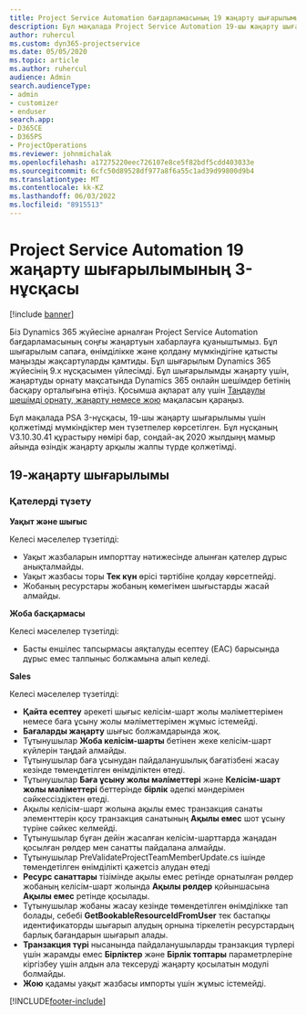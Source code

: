 ```yaml
---
title: Project Service Automation бағдарламасының 19 жаңарту шығарылымы, Hotfix, 3-нұсқасындағы жаңалықтар немесе өзгерістер
description: Бұл мақалада Project Service Automation 19-шы жаңарту шығарылымының 3-нұсқасында қолжетімді мүмкіндіктер мен түзетпелер көрсетілген.
author: ruhercul
ms.custom: dyn365-projectservice
ms.date: 05/05/2020
ms.topic: article
ms.author: ruhercul
audience: Admin
search.audienceType:
- admin
- customizer
- enduser
search.app:
- D365CE
- D365PS
- ProjectOperations
ms.reviewer: johnmichalak
ms.openlocfilehash: a17275220eec726107e8ce5f82bdf5cdd403033e
ms.sourcegitcommit: 6cfc50d89528df977a8f6a55c1ad39d99800d9b4
ms.translationtype: MT
ms.contentlocale: kk-KZ
ms.lasthandoff: 06/03/2022
ms.locfileid: "8915513"
---
```

# <a name="project-service-automation-update-release-19-v3"></a>Project Service Automation 19 жаңарту шығарылымының 3-нұсқасы

[!include [banner](../includes/psa-now-project-operations.md)]

Біз Dynamics 365 жүйесіне арналған Project Service Automation бағдарламасының соңғы жаңартуын хабарлауға қуаныштымыз. Бұл шығарылым сапаға, өнімділікке және қолдану мүмкіндігіне қатысты маңызды жақсартуларды қамтиды. Бұл шығарылым Dynamics 365 жүйесінің 9.x нұсқасымен үйлесімді. Бұл шығарылымды жаңарту үшін, жаңартуды орнату мақсатында Dynamics 365 онлайн шешімдер бетінің басқару орталығына өтіңіз. Қосымша ақпарат алу үшін [Таңдаулы шешімді орнату, жаңарту немесе жою](/power-platform/admin/install-remove-preferred-solution) мақаласын қараңыз.

Бұл мақалада PSA 3-нұсқасы, 19-шы жаңарту шығарылымы үшін қолжетімді мүмкіндіктер мен түзетпелер көрсетілген. Бұл нұсқаның V3.10.30.41 құрастыру нөмірі бар, сондай-ақ 2020 жылдыңң мамыр айында өзіндік жаңарту арқылы жалпы түрде қолжетімді.

## <a name="update-release-19"></a>19-жаңарту шығарылымы

### <a name="bug-fixes"></a>Қателерді түзету

**Уақыт және шығыс**

Келесі мәселелер түзетілді: 

- Уақыт жазбаларын импорттау нәтижесінде алынған қателер дұрыс анықталмайды.
- Уақыт жазбасы торы **Тек күн** өрісі тәртібіне қолдау көрсетпейді.
- Жобаның ресурстары жобаның көмегімен шығыстарды жасай алмайды.

**Жоба басқармасы**

Келесі мәселелер түзетілді: 

-  Басты еншілес тапсырмасы аяқталуды есептеу (EAC) барысында дұрыс емес талпыныс болжамына алып келеді.

**Sales**

Келесі мәселелер түзетілді: 

- **Қайта есептеу** әрекеті шығыс келісім-шарт жолы мәліметтерімен немесе баға ұсыну жолы мәліметтерімен жұмыс істемейді.
- **Бағаларды жаңарту** шығыс болжамдарында жоқ.
-  Тұтынушылар **Жоба келісім-шарты** бетінен жеке келісім-шарт күйлерін таңдай алмайды.
- Тұтынушылар баға ұсынудан пайдаланушылық бағатізбені жасау кезінде төмендетілген өнімділіктен өтеді.
- Тұтынушылар **Баға ұсыну жолы мәліметтері** және **Келісім-шарт жолы мәліметтері** беттерінде **бірлік** әдепкі мәндерімен сәйкессіздіктен өтеді.
- Ақылы келісім-шарт жолына ақылы емес транзакция санаты элементтерін қосу транзакция санатының **Ақылы емес** шот ұсыну түріне сәйкес келмейді.
- Тұтынушылар бұған дейін жасалған келісім-шарттарда жаңадан қосылған рөлдер мен санатты пайдалана алмайды.
- Тұтынушылар PreValidateProjectTeamMemberUpdate.cs ішінде төмендетілген өнімділікті қажетсіз алудан өтеді
- **Ресурс санаттары** тізімінде ақылы емес ретінде орнатылған рөлдер жобаның келісім-шарт жолында **Ақылы рөлдер** қойыншасына **Ақылы емес** ретінде қосылады.
- Тұтынушылар жобаны жасау кезінде төмендетілген өнімділікке тап болады, себебі **GetBookableResourceIdFromUser** тек бастапқы идентификаторды шығарып алудың орнына тіркелетін ресурстардың барлық бағандарын шығарып алады.
- **Транзакция түрі** нысанында пайдаланушыларды транзакция түрлері үшін жарамды емес **Бірліктер** және **Бірлік топтары** параметрлеріне кіргізбеу үшін алдын ала тексеруді жаңарту қосылатын модулі болмайды.
- **Жою** қадамы уақыт жазбасы импорты үшін жұмыс істемейді.


[!INCLUDE[footer-include](../includes/footer-banner.md)]
